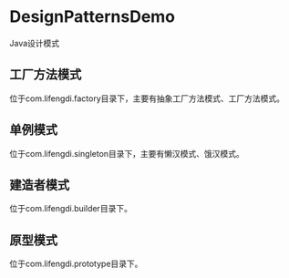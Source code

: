 # DesignPatternsDemo
Java设计模式

## 工厂方法模式
位于com.lifengdi.factory目录下，主要有抽象工厂方法模式、工厂方法模式。

## 单例模式
位于com.lifengdi.singleton目录下，主要有懒汉模式、饿汉模式。

## 建造者模式
位于com.lifengdi.builder目录下。

## 原型模式
位于com.lifengdi.prototype目录下。